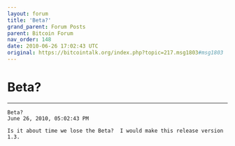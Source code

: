 ```yaml
---
layout: forum
title: 'Beta?'
grand_parent: Forum Posts
parent: Bitcoin Forum
nav_order: 148
date: 2010-06-26 17:02:43 UTC
original: https://bitcointalk.org/index.php?topic=217.msg1803#msg1803
---
```


# Beta?

---

```
Beta?
June 26, 2010, 05:02:43 PM

Is it about time we lose the Beta?  I would make this release version 1.3.
```
